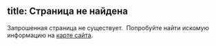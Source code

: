 title: Страница не найдена
---
Запрошенная страница не существует.  Попробуйте найти искомую информацию на
[карте сайта](/map/).
